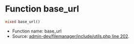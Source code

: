 Function base_url
===========================





```php
mixed base_url()
```

* Function name: base_url
* Source: [admin-dev/filemanager/include/utils.php line 202](https://github.com/PrestaShop/PrestaShop/blob/1.6.0.5/admin-dev/filemanager/include/utils.php#L202).

